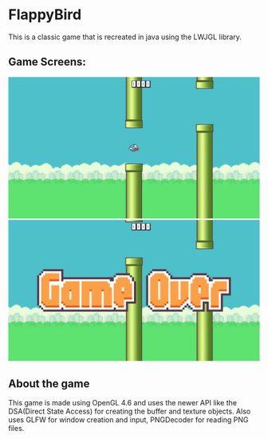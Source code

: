 # FlappyBird

This is a classic game that is recreated in java using the LWJGL library. <br>

## Game Screens:
![screen-1](screen-1.png)
![screen-2](screen-2.png)

## About the game

This game is made using OpenGL 4.6 and uses the newer API like the DSA(Direct State Access)
for creating the buffer and texture objects. Also uses GLFW for window creation and input, PNGDecoder
for reading PNG files.

